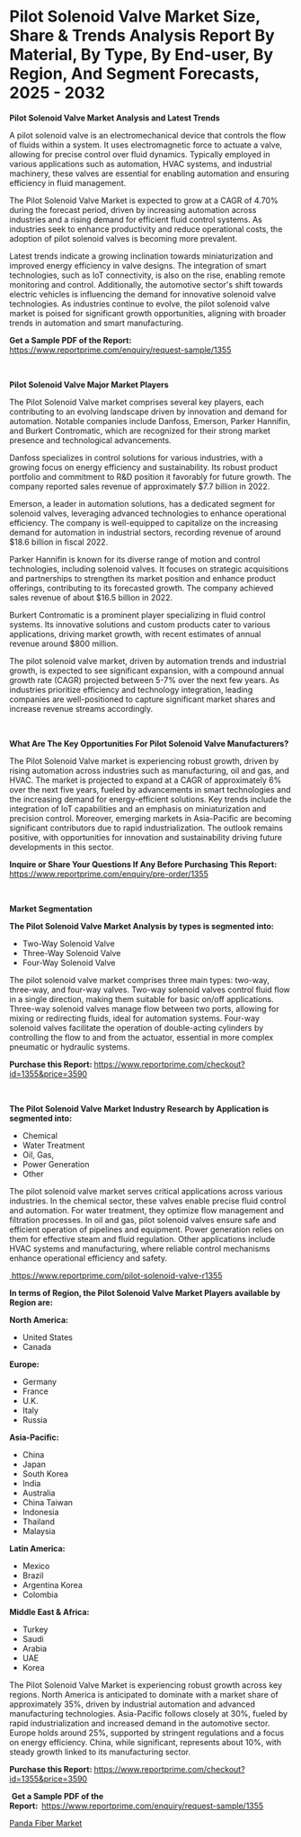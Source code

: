 <p><h1>Pilot Solenoid Valve Market Size, Share & Trends Analysis Report By Material, By Type, By End-user, By Region, And Segment Forecasts, 2025 - 2032</h1></p><p><strong>Pilot Solenoid Valve Market Analysis and Latest Trends</strong></p>
<p><p>A pilot solenoid valve is an electromechanical device that controls the flow of fluids within a system. It uses electromagnetic force to actuate a valve, allowing for precise control over fluid dynamics. Typically employed in various applications such as automation, HVAC systems, and industrial machinery, these valves are essential for enabling automation and ensuring efficiency in fluid management.</p><p>The Pilot Solenoid Valve Market is expected to grow at a CAGR of 4.70% during the forecast period, driven by increasing automation across industries and a rising demand for efficient fluid control systems. As industries seek to enhance productivity and reduce operational costs, the adoption of pilot solenoid valves is becoming more prevalent. </p><p>Latest trends indicate a growing inclination towards miniaturization and improved energy efficiency in valve designs. The integration of smart technologies, such as IoT connectivity, is also on the rise, enabling remote monitoring and control. Additionally, the automotive sector's shift towards electric vehicles is influencing the demand for innovative solenoid valve technologies. As industries continue to evolve, the pilot solenoid valve market is poised for significant growth opportunities, aligning with broader trends in automation and smart manufacturing.</p></p>
<p><strong>Get a Sample PDF of the Report:&nbsp;</strong> <a href="https://www.reportprime.com/enquiry/request-sample/1355?utm_campaign=3498&utm_medium=2&utm_source=Github&utm_content=ia&utm_term=18032025&utm_id=pilot-solenoid-valve">https://www.reportprime.com/enquiry/request-sample/1355</a></p>
<p>&nbsp;</p>
<p><strong>Pilot Solenoid Valve Major Market Players</strong></p>
<p><p>The Pilot Solenoid Valve market comprises several key players, each contributing to an evolving landscape driven by innovation and demand for automation. Notable companies include Danfoss, Emerson, Parker Hannifin, and Burkert Contromatic, which are recognized for their strong market presence and technological advancements.</p><p>Danfoss specializes in control solutions for various industries, with a growing focus on energy efficiency and sustainability. Its robust product portfolio and commitment to R&D position it favorably for future growth. The company reported sales revenue of approximately $7.7 billion in 2022.</p><p>Emerson, a leader in automation solutions, has a dedicated segment for solenoid valves, leveraging advanced technologies to enhance operational efficiency. The company is well-equipped to capitalize on the increasing demand for automation in industrial sectors, recording revenue of around $18.6 billion in fiscal 2022.</p><p>Parker Hannifin is known for its diverse range of motion and control technologies, including solenoid valves. It focuses on strategic acquisitions and partnerships to strengthen its market position and enhance product offerings, contributing to its forecasted growth. The company achieved sales revenue of about $16.5 billion in 2022.</p><p>Burkert Contromatic is a prominent player specializing in fluid control systems. Its innovative solutions and custom products cater to various applications, driving market growth, with recent estimates of annual revenue around $800 million.</p><p>The pilot solenoid valve market, driven by automation trends and industrial growth, is expected to see significant expansion, with a compound annual growth rate (CAGR) projected between 5-7% over the next few years. As industries prioritize efficiency and technology integration, leading companies are well-positioned to capture significant market shares and increase revenue streams accordingly.</p></p>
<p>&nbsp;</p>
<p><strong>What Are The Key Opportunities For Pilot Solenoid Valve Manufacturers?</strong></p>
<p><p>The Pilot Solenoid Valve market is experiencing robust growth, driven by rising automation across industries such as manufacturing, oil and gas, and HVAC. The market is projected to expand at a CAGR of approximately 6% over the next five years, fueled by advancements in smart technologies and the increasing demand for energy-efficient solutions. Key trends include the integration of IoT capabilities and an emphasis on miniaturization and precision control. Moreover, emerging markets in Asia-Pacific are becoming significant contributors due to rapid industrialization. The outlook remains positive, with opportunities for innovation and sustainability driving future developments in this sector.</p></p>
<p><strong>Inquire or Share Your Questions If Any Before Purchasing This Report:</strong> <a href="https://www.reportprime.com/enquiry/pre-order/1355?utm_campaign=3498&utm_medium=2&utm_source=Github&utm_content=ia&utm_term=18032025&utm_id=pilot-solenoid-valve">https://www.reportprime.com/enquiry/pre-order/1355</a></p>
<p>&nbsp;</p>
<p><strong>Market Segmentation</strong></p>
<p><strong>The Pilot Solenoid Valve Market Analysis by types is segmented into:</strong></p>
<p><ul><li>Two-Way Solenoid Valve</li><li>Three-Way Solenoid Valve</li><li>Four-Way Solenoid Valve</li></ul></p>
<p><p>The pilot solenoid valve market comprises three main types: two-way, three-way, and four-way valves. Two-way solenoid valves control fluid flow in a single direction, making them suitable for basic on/off applications. Three-way solenoid valves manage flow between two ports, allowing for mixing or redirecting fluids, ideal for automation systems. Four-way solenoid valves facilitate the operation of double-acting cylinders by controlling the flow to and from the actuator, essential in more complex pneumatic or hydraulic systems.</p></p>
<p><strong>Purchase this Report:&nbsp;</strong><a href="https://www.reportprime.com/checkout?id=1355&price=3590&utm_campaign=3498&utm_medium=2&utm_source=Github&utm_content=ia&utm_term=18032025&utm_id=pilot-solenoid-valve">https://www.reportprime.com/checkout?id=1355&price=3590</a></p>
<p>&nbsp;</p>
<p><strong>The Pilot Solenoid Valve Market Industry Research by Application is segmented into:</strong></p>
<p><ul><li>Chemical</li><li>Water Treatment</li><li>Oil, Gas,</li><li>Power Generation</li><li>Other</li></ul></p>
<p><p>The pilot solenoid valve market serves critical applications across various industries. In the chemical sector, these valves enable precise fluid control and automation. For water treatment, they optimize flow management and filtration processes. In oil and gas, pilot solenoid valves ensure safe and efficient operation of pipelines and equipment. Power generation relies on them for effective steam and fluid regulation. Other applications include HVAC systems and manufacturing, where reliable control mechanisms enhance operational efficiency and safety.</p></p>
<p><a href="https://www.reportprime.com/pilot-solenoid-valve-r1355?utm_campaign=3498&utm_medium=2&utm_source=Github&utm_content=ia&utm_term=18032025&utm_id=pilot-solenoid-valve">&nbsp;https://www.reportprime.com/pilot-solenoid-valve-r1355</a></p>
<p><strong>In terms of Region, the Pilot Solenoid Valve Market Players available by Region are:</strong></p>
<p>
    <p> <strong> North America: </strong>
        <ul>
            <li>United States</li>
            <li>Canada</li>
        </ul>
        </p> 
    <p> <strong> Europe: </strong>
        <ul>
            <li>Germany</li>
            <li>France</li>
            <li>U.K.</li>
            <li>Italy</li>
            <li>Russia</li>
        </ul>
        </p> 
    <p> <strong> Asia-Pacific: </strong>
        <ul>
            <li>China</li>
            <li>Japan</li>
            <li>South Korea</li>
            <li>India</li>
            <li>Australia</li>
            <li>China Taiwan</li>
            <li>Indonesia</li>
            <li>Thailand</li>
            <li>Malaysia</li>
        </ul>
        </p> 
    <p> <strong> Latin America: </strong>
        <ul>
            <li>Mexico</li>
            <li>Brazil</li>
            <li>Argentina Korea</li>
            <li>Colombia</li>
        </ul>
        </p> 
    <p> <strong> Middle East & Africa: </strong>
        <ul>
            <li>Turkey</li>
            <li>Saudi</li>
            <li>Arabia</li>
            <li>UAE</li>
            <li>Korea</li>
        </ul>
    </p>
    </p>
<p><p>The Pilot Solenoid Valve Market is experiencing robust growth across key regions. North America is anticipated to dominate with a market share of approximately 35%, driven by industrial automation and advanced manufacturing technologies. Asia-Pacific follows closely at 30%, fueled by rapid industrialization and increased demand in the automotive sector. Europe holds around 25%, supported by stringent regulations and a focus on energy efficiency. China, while significant, represents about 10%, with steady growth linked to its manufacturing sector.</p></p>
<p><strong>Purchase this Report: </strong><a href="https://www.reportprime.com/checkout?id=1355&price=3590&utm_campaign=3498&utm_medium=2&utm_source=Github&utm_content=ia&utm_term=18032025&utm_id=pilot-solenoid-valve">https://www.reportprime.com/checkout?id=1355&price=3590</a></p>
<p>&nbsp;<strong>Get a Sample PDF of the Report:&nbsp;&nbsp;</strong><a href="https://www.reportprime.com/enquiry/request-sample/1355?utm_campaign=3498&utm_medium=2&utm_source=Github&utm_content=ia&utm_term=18032025&utm_id=pilot-solenoid-valve">https://www.reportprime.com/enquiry/request-sample/1355</a></p>
<p><strong></strong></p>
<p><p><a href="https://github.com/krinerstormy331/Market-Research-Report-List-1/blob/main/panda-fiber-market.md?utm_campaign=3498&utm_medium=2&utm_source=Github&utm_content=ia&utm_term=18032025&utm_id=pilot-solenoid-valve">Panda Fiber Market</a></p></p>